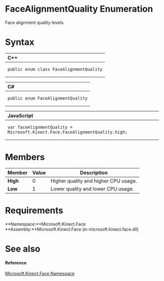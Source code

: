 FaceAlignmentQuality Enumeration  
================================  

Face alignment quality levels. <span id="syntaxSection"></span>

Syntax  
======  

<table>
<colgroup>
<col width="100%" />
</colgroup>
<thead>
<tr class="header">
<th align="left">C++</th>
</tr>
</thead>
<tbody>
<tr class="odd">
<td align="left"><pre><code>public enum class FaceAlignmentQuality</code></pre></td>
</tr>
</tbody>
</table>

<table>
<colgroup>
<col width="100%" />
</colgroup>
<thead>
<tr class="header">
<th align="left">C#</th>
</tr>
</thead>
<tbody>
<tr class="odd">
<td align="left"><pre><code>public enum FaceAlignmentQuality</code></pre></td>
</tr>
</tbody>
</table>

<table>
<colgroup>
<col width="100%" />
</colgroup>
<thead>
<tr class="header">
<th align="left">JavaScript</th>
</tr>
</thead>
<tbody>
<tr class="odd">
<td align="left"><pre><code>var faceAlignmentQuality = Microsoft.Kinect.Face.FaceAlignmentQuality.high;</code></pre></td>
</tr>
</tbody>
</table>

<span id="ID4EY"></span>

Members  
=======  

| Member   | Value | Description                          |
|----------|-------|--------------------------------------|
| **High** | 0     | Higher quality and higher CPU usage. |
| **Low**  | 1     | Lower quality and lower CPU usage.   |

<span id="requirements"></span>

Requirements  
============  

**Namespace:**Microsoft.Kinect.Face  
**Assembly:**Microsoft.Kinect.Face (in microsoft.kinect.face.dll)  

<span id="ID4E6"></span>

See also  
========  

<span id="ID4EBB"></span>
#### Reference  

[Microsoft.Kinect.Face Namespace](../Kinect.Face.md)  



<!--Please do not edit the data in the comment block below.-->
<!--
TOCTitle : FaceAlignmentQuality Enumeration
RLTitle : FaceAlignmentQuality Enumeration
KeywordK : FaceAlignmentQuality enumeration
KeywordK : Microsoft.Kinect.Face.FaceAlignmentQuality enumeration
HelpPriority : 2
KeywordF : Microsoft.Kinect.Face.FaceAlignmentQuality
KeywordF : FaceAlignmentQuality
KeywordF : Microsoft.Kinect.Face.FaceAlignmentQuality
KeywordA : T:Microsoft.Kinect.Face.FaceAlignmentQuality
AssetID : T:Microsoft.Kinect.Face.FaceAlignmentQuality
Locale : en-us
CommunityContent : 1
APIType : Managed
APILocation : microsoft.kinect.face.dll
APIName : Microsoft.Kinect.Face.FaceAlignmentQuality
TargetOS : Windows
TopicType : kbSyntax
DevLang : VB
DevLang : CSharp
DevLang : JavaScript
DevLang : C++
DocSet : K4Wv2
ProjType : K4Wv2Proj
Technology : Kinect for Windows
Product : Kinect for Windows SDK v2
productversion : 20
-->
